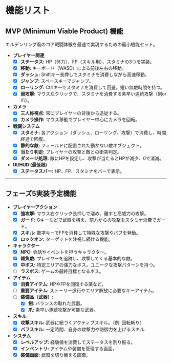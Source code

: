 # 機能リスト

## MVP (Minimum Viable Product) 機能

エルデンリング風のコア戦闘体験を最速で実現するための最小機能セット。

- **プレイヤー関連**
  - [x] **ステータス:** HP（体力）、FP（スキル用）、スタミナの3つを実装。
  - [x] **移動:** キーボード（WASD）による前後左右の移動。
  - [x] **ダッシュ:** Shiftキー長押しでスタミナを消費しながら高速移動。
  - [x] **ジャンプ:** スペースキーでジャンプ。
  - [x] **ローリング:** Ctrlキーでスタミナを消費して回避。短い無敵時間を持つ。
  - [x] **弱攻撃:** マウス左クリックで、スタミナを消費する素早い連続攻撃（剣or爪）。

- **カメラ**
  - [x] **三人称視点:** 常にプレイヤーの背後から追従する。
  - [x] **カメラ操作:** マウス移動でプレイヤー中心にカメラを回転。

- **戦闘システム**
  - [x] **スタミナ:** 各アクション（ダッシュ、ローリング、攻撃）で消費し、時間経過で回復。
  - [x] **静的な敵:** フィールドに配置された動かない敵オブジェクト。
  - [x] **当たり判定:** プレイヤーの攻撃と敵との衝突判定。
  - [x] **ダメージ処理:** 敵にHPを設定し、攻撃が当たるとHPが減少、0で消滅。

- **UI/HUD (最低限)**
  - [x] **ステータスバー:** HP、FP、スタミナをバーで表示。

---

## フェーズ5実装予定機能

- **プレイヤーアクション**
  - [x] **強攻撃:** マウス右クリック長押しで溜め、離すと高威力の攻撃。
  - [x] **ガード:** Gキーなどで武器を構え、前方からの攻撃をスタミナ消費でガード。
  - [x] **スキル:** 数字キーでFPを消費して特殊な攻撃やバフを発動。
  - [x] **ロックオン:** ターゲットを注視し続ける機能。

- **キャラクター**
  - [x] **NPC:** 会話やイベントを担うキャラクター。
  - [x] **雑魚敵:** プレイヤーを追跡し、攻撃してくる基本的な敵。
  - [x] **中ボス:** 特定エリアの強力なボス。ユニークな攻撃パターンを持つ。
  - [ ] **ラスボス:** ゲームの最終目標となるボス。

- **アイテム**
  - [x] **消費アイテム:** HPやFPを回復する薬など。
  - [ ] **重要アイテム:** ストーリー進行やエリア解放に必要なキーアイテム。
  - [ ] **装備品（武器）:**
    - [x] **剣:** バランスの取れた武器。
    - [x] **爪:** 素早い連続攻撃が可能な武器。

- **スキル**
  - [x] **攻撃スキル:** 武器に紐づくアクティブスキル。（例: 回転斬り）
  - [x] **バフスキル:** 一定時間、自身の攻撃力や防御力を上げるスキル.

- **システム**
  - [x] **レベルアップ:** 経験値を消費してステータスを割り振る。
  - [x] **インベントリ:** アイテムや装備を管理する画面。
  - [x] **装備画面:** 武器を切り替える画面。
